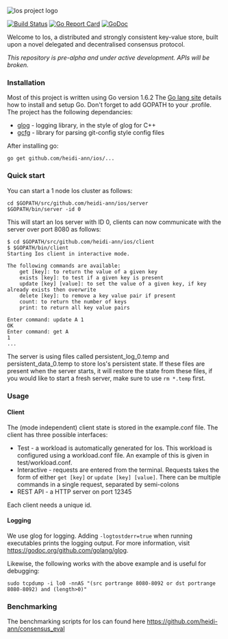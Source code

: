 ![Ios project logo](../master/misc/logo.png?raw=true)


[![Build Status](https://travis-ci.org/heidi-ann/ios.svg?branch=master)](https://travis-ci.org/heidi-ann/ios)
[![Go Report Card](https://goreportcard.com/badge/github.com/heidi-ann/ios)](https://goreportcard.com/report/github.com/heidi-ann/ios)
[![GoDoc](https://godoc.org/github.com/heidi-ann/ios?status.svg)](https://godoc.org/github.com/heidi-ann/ios)

Welcome to Ios, a distributed and strongly consistent key-value store, built upon a novel delegated and decentralised consensus protocol.

*This repository is pre-alpha and under active development. APIs will be broken.*


### Installation

Most of this project is written using Go version 1.6.2 The [Go lang site](https://golang.org/) details how to install and setup Go. Don't forget to add GOPATH to your .profile. The project has the following dependancies:
* [glog](github.com/golang/glog) - logging library, in the style of glog for C++
* [gcfg](gopkg.in/gcfg.v1) - library for parsing git-config style config files

After installing go:
```
go get github.com/heidi-ann/ios/...
```

### Quick start
You can start a 1 node Ios cluster as follows:
```
cd $GOPATH/src/github.com/heidi-ann/ios/server
$GOPATH/bin/server -id 0
```
This will start an Ios server with ID 0, clients can now communicate with the server over port 8080 as follows:
```
$ cd $GOPATH/src/github.com/heidi-ann/ios/client
$ $GOPATH/bin/client
Starting Ios client in interactive mode.

The following commands are available:
	get [key]: to return the value of a given key
	exists [key]: to test if a given key is present
	update [key] [value]: to set the value of a given key, if key already exists then overwrite
	delete [key]: to remove a key value pair if present
	count: to return the number of keys
	print: to return all key value pairs

Enter command: update A 1
OK
Enter command: get A
1
...
```
The server is using files called persistent_log_0.temp and persistent_data_0.temp to store Ios's persistent state. If these files are present when the server starts, it will restore the state from these files, if you would like to start a fresh server, make sure to use ``rm *.temp`` first.

### Usage

#### Client

The (mode independent) client state is stored in the example.conf file. The client has three possible interfaces:
* Test - a workload is automatically generated for Ios. This workload is configured using a workload.conf file. An example of this is given in test/workload.conf.
* Interactive - requests are entered from the terminal. Requests takes the form of either ``get [key]`` or ``update [key] [value]``. There can be multiple commands in a single request, separated by semi-colons
* REST API - a HTTP server on port 12345

Each client needs a unique id.

#### Logging

We use glog for logging. Adding `-logtostderr=true` when running executables prints the logging output. For more information, visit https://godoc.org/github.com/golang/glog.

Likewise, the following works with the above example and is useful for debugging:
```
sudo tcpdump -i lo0 -nnAS "(src portrange 8080-8092 or dst portrange 8080-8092) and (length>0)"
```

### Benchmarking

The benchmarking scripts for Ios can found here https://github.com/heidi-ann/consensus_eval
